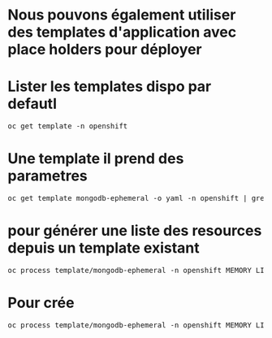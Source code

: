 # Nous pouvons également utiliser des templates d'application avec place holders pour déployer

# Lister les templates dispo par defautl
<pre>
oc get template -n openshift
</pre>

# Une template il prend des parametres 
<pre>
oc get template mongodb-ephemeral -o yaml -n openshift | grep -A 10 -i 'parameters'
</pre>

# pour générer une liste des resources depuis un template existant
<pre>
oc process template/mongodb-ephemeral -n openshift MEMORY_LIMIT=512
</pre>

# Pour crée
<pre>
oc process template/mongodb-ephemeral -n openshift MEMORY_LIMIT=512 | oc create -f -
</pre>